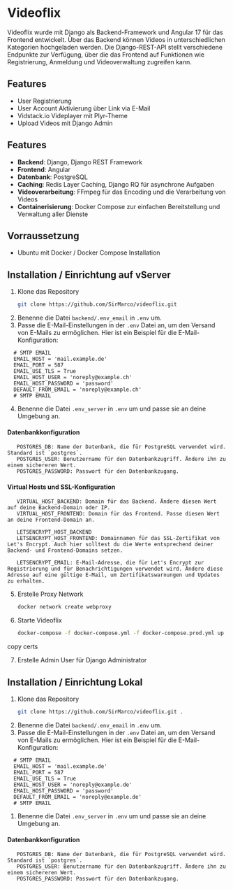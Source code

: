 # Videoflix

Videoflix wurde mit Django als Backend-Framework und Angular 17 für das Frontend entwickelt.
Über das Backend können Videos in unterschiedlichen Kategorien hochgeladen werden. Die Django-REST-API stellt verschiedene Endpunkte zur Verfügung, über die das Frontend auf Funktionen wie Registrierung, Anmeldung und Videoverwaltung zugreifen kann.

## Features

- User Registrierung
- User Account Aktivierung über Link via E-Mail
- Vidstack.io Videplayer mit Plyr-Theme
- Upload Videos mit Django Admin


## Features

- **Backend**: Django, Django REST Framework
- **Frontend**: Angular
- **Datenbank**: PostgreSQL
- **Caching**: Redis Layer Caching, Django RQ für asynchrone Aufgaben
- **Videoverarbeitung**: FFmpeg für das Encoding und die Verarbeitung von Videos
- **Containerisierung**: Docker Compose zur einfachen Bereitstellung und Verwaltung aller Dienste

## Vorraussetzung
- Ubuntu mit Docker / Docker Compose Installation


## Installation / Einrichtung auf vServer

1. Klone das Repository
   ```bash
   git clone https://github.com/SirMarco/videoflix.git
2. Benenne die Datei `backend/.env_email` in `.env` um.
3. Passe die E-Mail-Einstellungen in der `.env` Datei an, um den Versand von E-Mails zu ermöglichen. Hier ist ein Beispiel für die E-Mail-Konfiguration:
 ```properties
   # SMTP EMAIL
   EMAIL_HOST = 'mail.example.de'
   EMAIL_PORT = 587
   EMAIL_USE_TLS = True
   EMAIL_HOST_USER = 'noreply@example.ch'
   EMAIL_HOST_PASSWORD = 'password'
   DEFAULT_FROM_EMAIL = 'noreply@example.ch'
   # SMTP EMAIL
   ````
4. Benenne die Datei `.env_server` in `.env` um und passe sie an deine Umgebung an.

#### Datenbankkonfiguration
 ```properties
    POSTGRES_DB: Name der Datenbank, die für PostgreSQL verwendet wird. Standard ist `postgres`.
    POSTGRES_USER: Benutzername für den Datenbankzugriff. Ändere ihn zu einem sichereren Wert.
    POSTGRES_PASSWORD: Passwort für den Datenbankzugang.
```


#### Virtual Hosts und SSL-Konfiguration
 ```properties
    VIRTUAL_HOST_BACKEND: Domain für das Backend. Ändere diesen Wert auf deine Backend-Domain oder IP.
    VIRTUAL_HOST_FRONTEND: Domain für das Frontend. Passe diesen Wert an deine Frontend-Domain an.

    LETSENCRYPT_HOST_BACKEND
    LETSENCRYPT_HOST_FRONTEND: Domainnamen für das SSL-Zertifikat von Let's Encrypt. Auch hier solltest du die Werte entsprechend deiner Backend- und Frontend-Domains setzen.

    LETSENCRYPT_EMAIL: E-Mail-Adresse, die für Let's Encrypt zur Registrierung und für Benachrichtigungen verwendet wird. Ändere diese Adresse auf eine gültige E-Mail, um Zertifikatswarnungen und Updates zu erhalten.
```

5. Erstelle Proxy Network
   ```bash
   docker network create webproxy
6. Starte Videoflix
   ```bash
   docker-compose -f docker-compose.yml -f docker-compose.prod.yml up --build
copy certs

7. Erstelle Admin User für Django Administrator
## Installation / Einrichtung Lokal
1. Klone das Repository
   ```bash
   git clone https://github.com/SirMarco/videoflix.git .
2. Benenne die Datei `backend/.env_email` in `.env` um.
3. Passe die E-Mail-Einstellungen in der `.env` Datei an, um den Versand von E-Mails zu ermöglichen. Hier ist ein Beispiel für die E-Mail-Konfiguration:
 ```properties
   # SMTP EMAIL
   EMAIL_HOST = 'mail.example.de'
   EMAIL_PORT = 587
   EMAIL_USE_TLS = True
   EMAIL_HOST_USER = 'noreply@example.de'
   EMAIL_HOST_PASSWORD = 'password'
   DEFAULT_FROM_EMAIL = 'noreply@example.de'
   # SMTP EMAIL
   ````
1. Benenne die Datei `.env_server` in `.env` um und passe sie an deine Umgebung an.

#### Datenbankkonfiguration
 ```properties
    POSTGRES_DB: Name der Datenbank, die für PostgreSQL verwendet wird. Standard ist `postgres`.
    POSTGRES_USER: Benutzername für den Datenbankzugriff. Ändere ihn zu einem sichereren Wert.
    POSTGRES_PASSWORD: Passwort für den Datenbankzugang.
```
